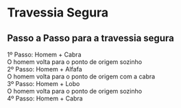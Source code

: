 # Travessia Segura

## Passo a Passo para a travessia segura

1º Passo: Homem + Cabra<br>
    O homem volta para o ponto de origem sozinho<br>
2º Passo: Homem + Alfafa<br>
    O homem volta para o ponto de origem com a cabra<br>
3º Passo: Homem + Lobo<br>
    O homem volta para o ponto de origem sozinho<br>
4º Passo: Homem + Cabra